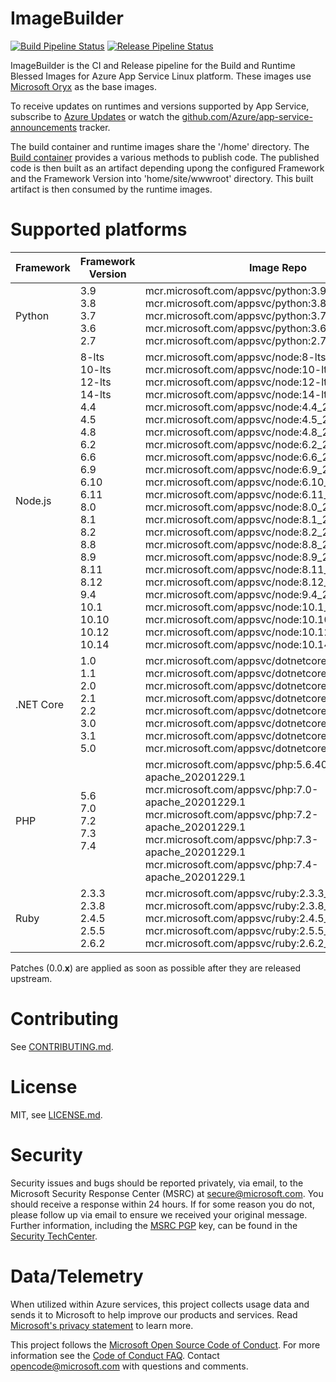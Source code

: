 # ImageBuilder

[![Build Pipeline Status]()]()
[![Release Pipeline Status]()]()

ImageBuilder is the CI and Release pipeline for the Build and Runtime Blessed Images for Azure App Service Linux platform. These images use [Microsoft Oryx](https://github.com/microsoft/oryx) as the base images.

To receive updates on runtimes and versions supported by App Service,
subscribe to [Azure Updates][] or watch the
[github.com/Azure/app-service-announcements](https://github.com/Azure/app-service-announcements)
tracker.

[Azure App Service]: https://azure.microsoft.com/services/app-service/
[Azure Updates]: https://azure.microsoft.com/updates

The build container and runtime images share the '/home' directory. The [Build container](https://github.com/Azure-App-Service/KuduLite) provides a various methods to publish code. The published code is then built as an artifact depending upong the configured Framework and the Framework Version into 'home/site/wwwroot' directory. This built artifact is then consumed by the runtime images.

# Supported platforms


Framework | Framework Version | Image Repo | 
--------|--------|--------|
Python  | 3.9<br/>3.8<br/>3.7<br/>3.6 <br/>2.7 | mcr.microsoft.com/appsvc/python:3.9_20201229.1 <br />  mcr.microsoft.com/appsvc/python:3.8_20201229.1 <br /> mcr.microsoft.com/appsvc/python:3.7_20201229.1 <br /> mcr.microsoft.com/appsvc/python:3.6_20201229.1 <br /> mcr.microsoft.com/appsvc/python:2.7_20201229.1 <br /> |
Node.js |  8-lts <br /> 10-lts <br /> 12-lts <br /> 14-lts <br /> 4.4<br /> 4.5 <br/> 4.8 <br />6.2 <br /> 6.6 <br /> 6.9 <br /> 6.10 <br /> 6.11 <br /> 8.0 <br /> 8.1 <br /> 8.2 <br /> 8.8 <br /> 8.9 <br /> 8.11 <br /> 8.12 <br /> 9.4<br /> 10.1 <br /> 10.10 <br /> 10.12 <br /> 10.14 |  mcr.microsoft.com/appsvc/node:8-lts <br /> mcr.microsoft.com/appsvc/node:10-lts_20201229.1 <br /> mcr.microsoft.com/appsvc/node:12-lts <br /> mcr.microsoft.com/appsvc/node:14-lts <br /> mcr.microsoft.com/appsvc/node:4.4_20201229.1 <br /> mcr.microsoft.com/appsvc/node:4.5_20201229.1 <br /> mcr.microsoft.com/appsvc/node:4.8_20201229.1 <br /> mcr.microsoft.com/appsvc/node:6.2_20201229.1 <br /> mcr.microsoft.com/appsvc/node:6.6_20201229.1 <br /> mcr.microsoft.com/appsvc/node:6.9_20201229.1 <br /> mcr.microsoft.com/appsvc/node:6.10_20201229.1 <br /> mcr.microsoft.com/appsvc/node:6.11_20201229.1 <br /> mcr.microsoft.com/appsvc/node:8.0_20201229.1 <br /> mcr.microsoft.com/appsvc/node:8.1_20201229.1 <br /> mcr.microsoft.com/appsvc/node:8.2_20201229.1 <br /> mcr.microsoft.com/appsvc/node:8.8_20201229.1 <br /> mcr.microsoft.com/appsvc/node:8.9_20201229.1 <br /> mcr.microsoft.com/appsvc/node:8.11_20201229.1 <br /> mcr.microsoft.com/appsvc/node:8.12_20201229.1 <br /> mcr.microsoft.com/appsvc/node:9.4_20201229.1 <br /> mcr.microsoft.com/appsvc/node:10.1_20201229.1 <br /> mcr.microsoft.com/appsvc/node:10.10_20201229.1 <br /> mcr.microsoft.com/appsvc/node:10.12_20201229.1 <br /> mcr.microsoft.com/appsvc/node:10.14_20201229.1|
.NET Core | 1.0 <br /> 1.1<br /> 2.0 <br /> 2.1 <br /> 2.2 <br /> 3.0 </br> 3.1 </br> 5.0| mcr.microsoft.com/appsvc/dotnetcore:1.0_20201229.1 <br /> mcr.microsoft.com/appsvc/dotnetcore:1.1_20201229.1 <br /> mcr.microsoft.com/appsvc/dotnetcore:2.0_20201229.1 <br /> mcr.microsoft.com/appsvc/dotnetcore:2.1_20201229.1 <br /> mcr.microsoft.com/appsvc/dotnetcore:2.2_20201229.1 <br /> mcr.microsoft.com/appsvc/dotnetcore:3.0_20201229.1 <br /> mcr.microsoft.com/appsvc/dotnetcore:3.1_20201229.1 <br /> mcr.microsoft.com/appsvc/dotnetcore:5.0_20201229.1 |
PHP     | 5.6<br />7.0 <br /> 7.2 <br /> 7.3 <br /> 7.4 |  mcr.microsoft.com/appsvc/php:5.6.40-apache_20201229.1 <br /> mcr.microsoft.com/appsvc/php:7.0-apache_20201229.1 <br /> mcr.microsoft.com/appsvc/php:7.2-apache_20201229.1 <br /> mcr.microsoft.com/appsvc/php:7.3-apache_20201229.1 <br /> mcr.microsoft.com/appsvc/php:7.4-apache_20201229.1 <br /> |
Ruby    | 2.3.3 <br /> 2.3.8 <br /> 2.4.5 <br /> 2.5.5 <br /> 2.6.2 |  mcr.microsoft.com/appsvc/ruby:2.3.3_20200101.1 <br /> mcr.microsoft.com/appsvc/ruby:2.3.8_20200101.1 <br /> mcr.microsoft.com/appsvc/ruby:2.4.5_20200101.1 <br /> mcr.microsoft.com/appsvc/ruby:2.5.5_20200101.1 <br /> mcr.microsoft.com/appsvc/ruby:2.6.2_20200101.1 <br /> |

Patches (0.0.**x**) are applied as soon as possible after they are released upstream.

# Contributing

See [CONTRIBUTING.md](./CONTRIBUTING.md).

# License

MIT, see [LICENSE.md](./LICENSE.md).

# Security

Security issues and bugs should be reported privately, via email, to the
Microsoft Security Response Center (MSRC) at
[secure@microsoft.com](mailto:secure@microsoft.com). You should receive a
response within 24 hours. If for some reason you do not, please follow up via
email to ensure we received your original message. Further information,
including the [MSRC
PGP](https://technet.microsoft.com/en-us/security/dn606155) key, can be found
in the [Security
TechCenter](https://technet.microsoft.com/en-us/security/default).

# Data/Telemetry

When utilized within Azure services, this project collects usage data and
sends it to Microsoft to help improve our products and services. Read
[Microsoft's privacy statement][] to learn more.

[Microsoft's privacy statement]: http://go.microsoft.com/fwlink/?LinkId=521839

This project follows the [Microsoft Open Source Code of Conduct][coc]. For
more information see the [Code of Conduct FAQ][cocfaq]. Contact
[opencode@microsoft.com][cocmail] with questions and comments.

[coc]: https://opensource.microsoft.com/codeofconduct/
[cocfaq]: https://opensource.microsoft.com/codeofconduct/faq/
[cocmail]: mailto:opencode@microsoft.com
